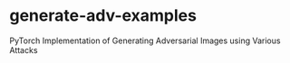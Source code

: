 # generate-adv-examples
PyTorch Implementation of Generating Adversarial Images using Various Attacks
